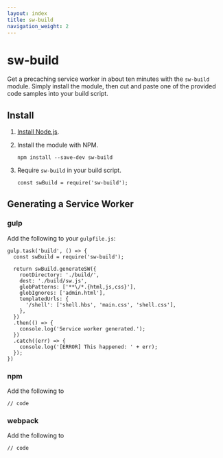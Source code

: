 ```yaml
---
layout: index
title: sw-build
navigation_weight: 2
---
```


# sw-build

Get a precaching service worker in about ten minutes with the `sw-build` module.
Simply install the module, then cut and paste one of the provided code samples
into your build script.

## Install

1. [Install Node.js](https://nodejs.org/en/).
1. Install the module with NPM.

   ```
   npm install --save-dev sw-build
   ```

1. Require `sw-build` in your build script.

   ```
   const swBuild = require('sw-build');
   ```

## Generating a Service Worker

### gulp

Add the following to your `gulpfile.js`:

    gulp.task('build', () => {
      const swBuild = require('sw-build');

      return swBuild.generateSW({
        rootDirectory: './build/',
        dest: './build/sw.js',
        globPatterns: ['**\/*.{html,js,css}'],
        globIgnores: ['admin.html'],
        templatedUrls: {
          '/shell': ['shell.hbs', 'main.css', 'shell.css'],
        },
      })
      .then(() => {
        console.log('Service worker generated.');
      })
      .catch((err) => {
        console.log('[ERROR] This happened: ' + err);
      });
    })

### npm

Add the following to


```
// code
```

### webpack

Add the following to


```
// code
```
